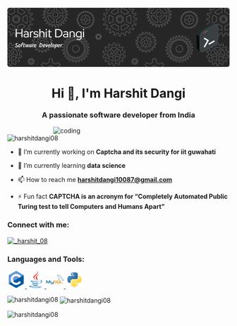 ![logo](https://github.com/HarshitDangi08/HarshitDangi08/blob/main/github-header-image.png)
<h1 align="center">Hi 👋, I'm Harshit Dangi</h1>
<h3 align="center">A passionate software developer from India</h3>

<img align="right" alt="coding" width="400" src="https://camo.githubusercontent.com/7de37139d0b4c1ce40865e799b446c0e963a3dd8fb68d239707237c40604fa3d/68747470733a2f2f63646e2e6472696262626c652e636f6d2f75736572732f3733303730332f73637265656e73686f74732f363538313234332f6176656e746f2e676966">

<p align="left"> <img src="https://komarev.com/ghpvc/?username=harshitdangi08&label=Profile%20views&color=0e75b6&style=flat" alt="harshitdangi08" /> </p>

- 🔭 I’m currently working on **Captcha and its security for iit guwahati**

- 🌱 I’m currently learning **data science**

- 📫 How to reach me **harshitdangi10087@gmail.com**

- ⚡ Fun fact **CAPTCHA is an acronym for “Completely Automated Public Turing test to tell Computers and Humans Apart”**

<h3 align="left">Connect with me:</h3>
<p align="left">
<a href="https://instagram.com/_harshit_08" target="blank"><img align="center" src="https://raw.githubusercontent.com/rahuldkjain/github-profile-readme-generator/master/src/images/icons/Social/instagram.svg" alt="_harshit_08" height="30" width="40" /></a>
</p>

<h3 align="left">Languages and Tools:</h3>
<p align="left"> <a href="https://www.cprogramming.com/" target="_blank" rel="noreferrer"> <img src="https://raw.githubusercontent.com/devicons/devicon/master/icons/c/c-original.svg" alt="c" width="40" height="40"/> </a> <a href="https://www.java.com" target="_blank" rel="noreferrer"> <img src="https://raw.githubusercontent.com/devicons/devicon/master/icons/java/java-original.svg" alt="java" width="40" height="40"/> </a> <a href="https://www.mysql.com/" target="_blank" rel="noreferrer"> <img src="https://raw.githubusercontent.com/devicons/devicon/master/icons/mysql/mysql-original-wordmark.svg" alt="mysql" width="40" height="40"/> </a> <a href="https://www.python.org" target="_blank" rel="noreferrer"> <img src="https://raw.githubusercontent.com/devicons/devicon/master/icons/python/python-original.svg" alt="python" width="40" height="40"/> </a> </p>

<p><img align="left" src="https://github-readme-stats.vercel.app/api/top-langs?username=harshitdangi08&show_icons=true&locale=en&layout=compact" alt="harshitdangi08" /></p>

<p>&nbsp;<img align="center" src="https://github-readme-stats.vercel.app/api?username=harshitdangi08&show_icons=true&locale=en" alt="harshitdangi08" /></p>

<p><img align="center" src="https://github-readme-streak-stats.herokuapp.com/?user=harshitdangi08&" alt="harshitdangi08" /></p>
